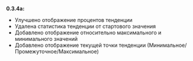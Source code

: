 __**0.3.4a:**__
- Улучшено отображение процентов тенденции
- Удалена статистика тенденции от стартового значения
- Добавлено отображение относительно максимального и минимального значений
- Добавлено отображение текущей точки тенденции (Минимальное/Промежуточное/Максимальное)
